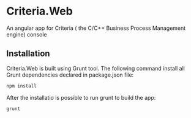# Criteria.Web

An angular app for Criteria ( the C/C++ Business Process Management engine) console 

## Installation

Criteria.Web is built using Grunt tool. The following command install all Grunt dependencies declared in package.json file:

```xml
npm install
```

After the installatio is possible to run grunt to build the app:

```
grunt
```

